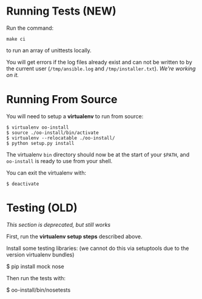 # Running Tests (NEW)

Run the command:

    make ci

to run an array of unittests locally.

You will get errors if the log files already exist and can not be
written to by the current user (`/tmp/ansible.log` and
`/tmp/installer.txt`). *We're working on it.*

# Running From Source

You will need to setup a **virtualenv** to run from source:

    $ virtualenv oo-install
    $ source ./oo-install/bin/activate
    $ virtualenv --relocatable ./oo-install/
    $ python setup.py install

The virtualenv `bin` directory should now be at the start of your
`$PATH`, and `oo-install` is ready to use from your shell.

You can exit the virtualenv with:

    $ deactivate

# Testing (OLD)

*This section is deprecated, but still works*

First, run the **virtualenv setup steps** described above.

Install some testing libraries: (we cannot do this via setuptools due to the version virtualenv bundles)

$ pip install mock nose

Then run the tests with:

$ oo-install/bin/nosetests
